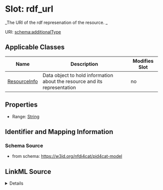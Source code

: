 # Slot: rdf_url


_The URI of the rdf represenation of the resource. _



URI: [schema:additionalType](http://schema.org/additionalType)



<!-- no inheritance hierarchy -->




## Applicable Classes

| Name | Description | Modifies Slot |
| --- | --- | --- |
[ResourceInfo](ResourceInfo.md) | Data object to hold information about the resource and its representation |  no  |







## Properties

* Range: [String](String.md)





## Identifier and Mapping Information







### Schema Source


* from schema: https://w3id.org/nfdi4cat/pid4cat-model




## LinkML Source

<details>
```yaml
name: rdf_url
description: 'The URI of the rdf represenation of the resource. '
from_schema: https://w3id.org/nfdi4cat/pid4cat-model
rank: 1000
slot_uri: schema:additionalType
alias: rdf_url
domain_of:
- ResourceInfo
range: string

```
</details>